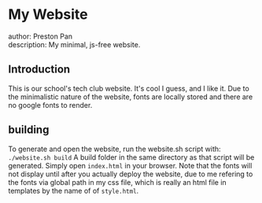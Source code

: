 # My Website
author: Preston Pan \
description: My minimal, js-free website.

## Introduction
This is our school's tech club website. It's cool I guess, and I like it.
Due to the minimalistic nature of the website, fonts are locally stored and there are no google fonts to render.

## building
To generate and open the website, run the website.sh script with:
`./website.sh build`
A build folder in the same directory as that script will be generated. Simply open `index.html` in your browser. Note that
the fonts will not display until after you actually deploy the
website, due to me refering to the fonts via global path in my
css file, which is really an html file in templates by the name of
of `style.html`.

